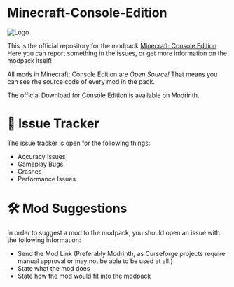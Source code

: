 # Minecraft-Console-Edition

![Logo](https://cdn.modrinth.com/data/VLzAPCXB/images/72bdacf6b07d3cba7e2b5eacf0f2e79c181dcdac.png)

This is the official repository for the modpack [Minecraft: Console Edition](https://modrinth.com/modpack/consoleedition)
Here you can report something in the issues, or get more information on the modpack itself!

All mods in Minecraft: Console Edition are *Open Source!* That means you can see rhe source code of every mod in the pack.

The official Download for Console Edition is available on Modrinth.

# 🐛 Issue Tracker

The issue tracker is open for the following things:

-  Accuracy Issues
-  Gameplay Bugs
-  Crashes
-  Performance Issues

# 🛠️ Mod Suggestions

In order to suggest a mod to the modpack, you should open an issue with the following information:

- Send the Mod Link (Preferably Modrinth, as Curseforge projects require manual approval or may not be able to be used at all.)
- State what the mod does
- State how the mod would fit into the modpack
